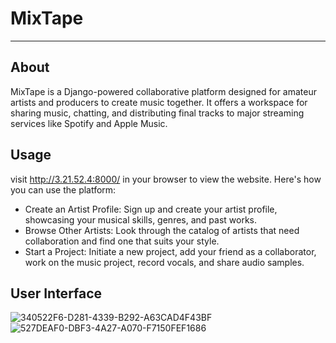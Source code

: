 # MixTape
---
## About
MixTape is a Django-powered collaborative platform designed for amateur artists and producers to create music together. It offers a workspace for sharing music, chatting, and distributing final tracks to major streaming services like Spotify and Apple Music.

## Usage
visit http://3.21.52.4:8000/ in your browser to view the website. Here's how you can use the platform:

- Create an Artist Profile: Sign up and create your artist profile, showcasing your musical skills, genres, and past works.
- Browse Other Artists: Look through the catalog of artists that need collaboration and find one that suits your style.
- Start a Project: Initiate a new project, add your friend as a collaborator, work on the music project, record vocals, and share audio samples.

## User Interface
![340522F6-D281-4339-B292-A63CAD4F43BF](https://github.com/VladOXPR/MixTape/assets/62916716/2e7b4377-5ca7-467b-9e58-ab1061f9454f)
![527DEAF0-DBF3-4A27-A070-F7150FEF1686](https://github.com/VladOXPR/MixTape/assets/62916716/8974bc81-759f-4dfe-bd52-210189cad575)
